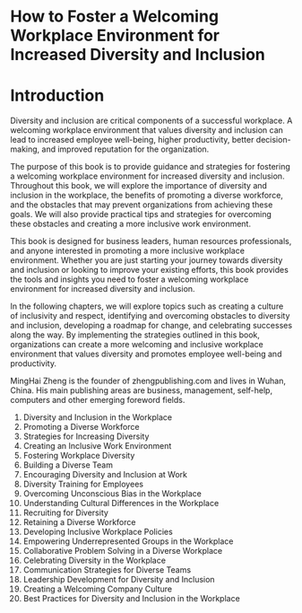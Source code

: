 # How to Foster a Welcoming Workplace Environment for Increased Diversity and Inclusion

# Introduction

Diversity and inclusion are critical components of a successful workplace. A welcoming workplace environment that values diversity and inclusion can lead to increased employee well-being, higher productivity, better decision-making, and improved reputation for the organization.

The purpose of this book is to provide guidance and strategies for fostering a welcoming workplace environment for increased diversity and inclusion. Throughout this book, we will explore the importance of diversity and inclusion in the workplace, the benefits of promoting a diverse workforce, and the obstacles that may prevent organizations from achieving these goals. We will also provide practical tips and strategies for overcoming these obstacles and creating a more inclusive work environment.

This book is designed for business leaders, human resources professionals, and anyone interested in promoting a more inclusive workplace environment. Whether you are just starting your journey towards diversity and inclusion or looking to improve your existing efforts, this book provides the tools and insights you need to foster a welcoming workplace environment for increased diversity and inclusion.

In the following chapters, we will explore topics such as creating a culture of inclusivity and respect, identifying and overcoming obstacles to diversity and inclusion, developing a roadmap for change, and celebrating successes along the way. By implementing the strategies outlined in this book, organizations can create a more welcoming and inclusive workplace environment that values diversity and promotes employee well-being and productivity.

MingHai Zheng is the founder of zhengpublishing.com and lives in Wuhan, China. His main publishing areas are business, management, self-help, computers and other emerging foreword fields.



1. Diversity and Inclusion in the Workplace
2. Promoting a Diverse Workforce
3. Strategies for Increasing Diversity
4. Creating an Inclusive Work Environment
5. Fostering Workplace Diversity
6. Building a Diverse Team
7. Encouraging Diversity and Inclusion at Work
8. Diversity Training for Employees
9. Overcoming Unconscious Bias in the Workplace
10. Understanding Cultural Differences in the Workplace
11. Recruiting for Diversity
12. Retaining a Diverse Workforce
13. Developing Inclusive Workplace Policies
14. Empowering Underrepresented Groups in the Workplace
15. Collaborative Problem Solving in a Diverse Workplace
16. Celebrating Diversity in the Workplace
17. Communication Strategies for Diverse Teams
18. Leadership Development for Diversity and Inclusion
19. Creating a Welcoming Company Culture
20. Best Practices for Diversity and Inclusion in the Workplace

